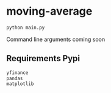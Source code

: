 # moving-average

```python
python main.py
```
Command line arguments coming soon

## Requirements Pypi
```python
yfinance
pandas
matplotlib
```
